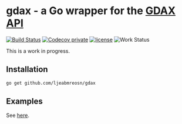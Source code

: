 # gdax - a Go wrapper for the [GDAX API](https://docs.gdax.com/)
[![Build Status](https://travis-ci.com/ljeabmreosn/gdax.svg?token=UZg5bgQmBdBrjncQGdHb&branch=master)](https://travis-ci.com/ljeabmreosn/gdax) [![Codecov private](https://codecov.io/gh/ljeabmreosn/gdax/branch/master/graphs/badge.svg?branch=master&token=2dtVgsyRV2)](https://codecov.io/gh/ljeabmreosn/gdax) [![license](https://img.shields.io/github/license/mashape/apistatus.svg)](https://github.com/ljeabmreosn/gdax/blob/master/LICENSE) ![Work Status](https://img.shields.io/badge/work%20status-work%20in%20progress-yellow.svg)

This is a work in progress.

## Installation

```bash
go get github.com/ljeabmreosn/gdax
```

## Examples

See [here](https://github.com/ljeabmreosn/gdax/tree/master/example).
